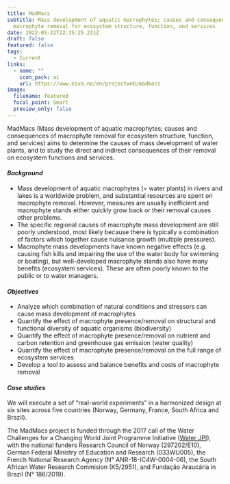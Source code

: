 ```yaml
---
title: MadMacs
subtitle: Mass development of aquatic macrophytes; causes and consequences of
  macrophyte removal for ecosystem structure, function, and services
date: 2022-05-22T22:35:25.231Z
draft: false
featured: false
tags:
  - Current
links:
  - name: ""
    icon_pack: ai
    url: https://www.niva.no/en/projectweb/madmacs
image:
  filename: featured
  focal_point: Smart
  preview_only: false
---
```

MadMacs (Mass development of aquatic macrophytes; causes and consequences of macrophyte removal for ecosystem structure, function, and services) aims to determine the causes of mass development of water plants, and to study the direct and indirect consequences of their removal on ecosystem functions and services.

#### *Background*

* Mass development of aquatic macrophytes (= water plants) in rivers and lakes is a worldwide problem, and substantial resources are spent on macrophyte removal. However, measures are usually inefficient and macrophyte stands either quickly grow back or their removal causes other problems.
* The specific regional causes of macrophyte mass development are still poorly understood, most likely because there is typically a combination of factors which together cause nuisance growth (multiple pressures).
* Macrophyte mass developments have known negative effects (e.g. causing fish kills and impairing the use of the water body for swimming or boating), but well-developed macrophyte stands also have many benefits (ecosystem services). These are often poorly known to the public or to water managers.

#### *Objectives*

* Analyze which combination of natural conditions and stressors can cause mass development of macrophytes
* Quantify the effect of macrophyte presence/removal on structural and functional diversity of aquatic organisms (biodiversity)
* Quantify the effect of macrophyte presence/removal on nutrient and carbon retention and greenhouse gas emission (water quality)
* Quantify the effect of macrophyte presence/removal on the full range of ecosystem services
* Develop a tool to assess and balance benefits and costs of macrophyte removal

#### *Case studies*

We will execute a set of “real-world experiments” in a harmonized design at six sites across five countries (Norway, Germany, France, South Africa and Brazil).

The MadMacs project is funded through the 2017 call of the Water Challenges for a Changing World Joint Programme Initiative ([Water JPI](http://www.waterjpi.eu/)), with the national funders Research Council of Norway (297202/E10), German Federal Ministry of Education and Research (033WU005), the French National Research Agency (N° ANR-18-IC4W-0004-06), the South African Water Research Commision (K5/2951), and Fundação Araucária in Brazil (N° 186/2019).